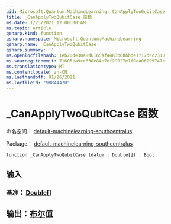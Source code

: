 ```yaml
---
uid: Microsoft.Quantum.MachineLearning._CanApplyTwoQubitCase
title: _CanApplyTwoQubitCase 函数
ms.date: 1/23/2021 12:00:00 AM
ms.topic: article
qsharp.kind: function
qsharp.namespace: Microsoft.Quantum.MachineLearning
qsharp.name: _CanApplyTwoQubitCase
qsharp.summary: ''
ms.openlocfilehash: 1eb20de36a8d6165af4483b68bbde1717dcc2310
ms.sourcegitcommit: 71605ea9cc630e84e7ef29027e1f0ea06299747e
ms.translationtype: MT
ms.contentlocale: zh-CN
ms.lasthandoff: 01/26/2021
ms.locfileid: "98844470"
---
```

# <a name="_canapplytwoqubitcase-function"></a>_CanApplyTwoQubitCase 函数

命名空间： [default-machinelearning-southcentralus](xref:Microsoft.Quantum.MachineLearning)

Package： [default-machinelearning-southcentralus](https://nuget.org/packages/Microsoft.Quantum.MachineLearning)




```qsharp
function _CanApplyTwoQubitCase (datum : Double[]) : Bool
```


## <a name="input"></a>输入

### <a name="datum--double"></a>基准： [Double](xref:microsoft.quantum.lang-ref.double)[]





## <a name="output--bool"></a>输出：[布尔](xref:microsoft.quantum.lang-ref.bool)值

